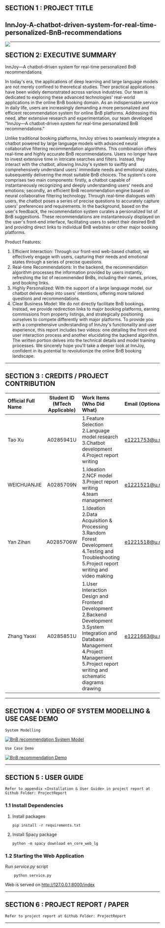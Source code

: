 ## SECTION 1 : PROJECT TITLE

## InnJoy-A-chatbot-driven-system-for-real-time-personalized-BnB-recommendations

<img src="./img/home.png"
     style="float: left; margin-right: 0px;" />  

---

## SECTION 2: EXECUTIVE SUMMARY

InnJoy—A chatbot-driven system for real-time personalized BnB recommendations

In today's era, the applications of deep learning and large language models are not merely confined to theoretical studies. Their practical applications have been widely demonstrated across various industries. Our team is dedicated to exploring these advanced technologies' real-world applications in the online BnB booking domain. As an indispensable service in daily life, users are increasingly demanding a more personalized and efficient recommendation system for online BnB platforms. Addressing this need, after extensive research and experimentation, our team developed "InnJoy—A chatbot-driven system for real-time personalized BnB recommendations." 

Unlike traditional booking platforms, InnJoy strives to seamlessly integrate a chatbot powered by large language models with advanced neural collaborative filtering recommendation algorithms. This combination offers real-time and highly accurate BnB recommendations. Users no longer have to invest extensive time in intricate searches and filters. Instead, they interact with the chatbot, allowing InnJoy's system to swiftly and comprehensively understand users' immediate needs and emotional states, subsequently delivering the most suitable BnB choices. The system's core comprises two main components: firstly, a chatbot capable of instantaneously recognizing and deeply understanding users' needs and emotions; secondly, an efficient BnB recommendation engine based on neural collaborative filtering technology. Through real-time dialogues with users, the chatbot poses a series of precise questions to accurately capture users' preferences and requirements. In the background, based on the user's feedback, the recommendation system curates a personalized list of BnB suggestions. These recommendations are instantaneously displayed on the user's front-end interface, facilitating users to select their desired BnB and providing direct links to individual BnB websites or other major booking platforms. 

Product Features: 

1. Efficient Interaction: Through our front-end web-based chatbot, we effectively engage with users, capturing their needs and emotional states through a series of precise questions. 
2. Real-time Recommendations: In the backend, the recommendation algorithm processes the information provided by users instantly, refreshing the list of recommended BnBs, including their names, prices, and booking links. 
3. Highly Personalized: With the support of a large language model, our chatbot delves deep into users' intentions, offering more tailored questions and recommendations. 
4. Clear Business Model: We do not directly facilitate BnB bookings. Instead, we provide redirection links to major booking platforms, earning commissions from property listings, and strategically positioning ourselves to compete differently with major platforms. 
   To provide you with a comprehensive understanding of InnJoy's functionality and user experience, this report includes two videos: one detailing the front-end user interaction process and another elucidating the backend algorithm. The written portion delves into the technical details and model training processes. 
   We sincerely hope you'll take a deeper look at InnJoy, confident in its potential to revolutionize the online BnB booking landscape.

---

## SECTION 3 : CREDITS / PROJECT CONTRIBUTION

| Official Full Name | Student ID (MTech Applicable) | Work Items (Who Did What)                                    | Email (Optional)   |
| :----------------- | :---------------------------: | :----------------------------------------------------------- | :----------------- |
| Tao Xu             |           A0285941U           | 1.Feature Selection<br/>2.Language model research<br/>3.Chatbot development<br/>4.Project report writing | e1221753@u.nus.edu |
| WEICHUANJIE        |           A0285709N           | 1.Ideation<br/>2.NCF model<br/>3.Project report writing<br/>4.team management | e1221521@u.nus.edu |
| Yan Zihan          |           A0285706W           | 1.Ideation<br/>2.Data Acquisition & Processing<br/>3.Random Forest Development<br/>4.Testing and Troubleshooting<br/>5.Project report writing and video making | e1221518@u.nus.edu |
| Zhang Yaoxi        |           A0285851U           | 1.User Interaction Design and Frontend Development<br/>2.Backend Development<br/>3.System Integration and Database Management<br/>4.Project Management<br/>5.Project report writing and schematic diagrams drawing | e1221663@u.nus.edu |

---

## SECTION 4 : VIDEO OF SYSTEM MODELLING & USE CASE DEMO

`System Modelling`

[![BnB recommendation System Model](https://img.youtube.com/vi/t7P5J_ws2QU/0.jpg)](https://youtu.be/t7P5J_ws2QU "Innjoy - System Modelling")

`Use Case Demo`

[![BnB recommendation Demo](http://img.youtube.com/vi/GVtvjns7x3k/0.jpg)](https://youtu.be/GVtvjns7x3k "Innjoy - Use Case Demo")

---

## SECTION 5 : USER GUIDE

`Refer to appendix <Installation & User Guide> in project report at Github Folder: ProjectReport`

### 1.1 Install Dependencies

1. Install packages

       pip install -r requirements.txt

2. Install Spacy package

       python -m spacy download en_core_web_lg


### 1.2 Starting the Web Application

Run *service.py* script


        python service.py

Web is served on http://127.0.0.1:8000/index


---

## SECTION 6 : PROJECT REPORT / PAPER

`Refer to project report at Github Folder: ProjectReport`

---
